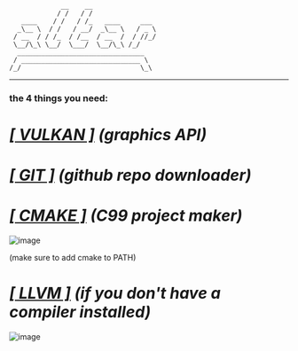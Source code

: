 ```
             __    __
            / /   / /
   ____    / /   / /_   ____     ___
  _\__ \  / /   / __/  _\__ \   / _ \
 / __  / / /_  / /__  / __  /  / //_/
 \__/\_\ \__/  \___/  \__/\_\ /_/
  ________________________________
 / ______________________________ \
/_/                              \_\
```
-------
### the 4 things you need:
# [***[ VULKAN ]***](https://vulkan.lunarg.com/) *(graphics API)*

# [***[ GIT ]***](https://git-scm.com/downloads) *(github repo downloader)*

# [***[ CMAKE ]***](https://cmake.org/download/) *(C99 project maker)*
![image](https://github.com/ENDESGA/altar/assets/38831818/f5f99d03-5327-45c4-a894-385d39610949)

(make sure to add cmake to PATH)

# [***[ LLVM ]***](https://github.com/llvm/llvm-project/releases/tag/llvmorg-16.0.0) *(if you don't have a compiler installed)*
![image](https://github.com/ENDESGA/altar/assets/38831818/52380efb-f52a-4548-b39d-149342ce48c7)



